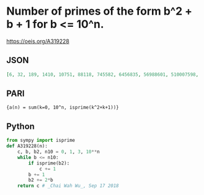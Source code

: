 # Number of primes of the form b^2 \+ b \+ 1 for b <\= 10^n\.
https://oeis.org/A319228
## JSON
```JSON
[6, 32, 189, 1410, 10751, 88118, 745582, 6456835, 56988601, 510007598, 4615215645]
```
## PARI
```PARI
{a(n) = sum(k=0, 10^n, isprime(k^2+k+1))}
```
## Python
```Python
from sympy import isprime
def A319228(n):
    c, b, b2, n10 = 0, 1, 3, 10**n
    while b <= n10:
        if isprime(b2):
            c += 1
        b += 1
        b2 += 2*b
    return c # _Chai Wah Wu_, Sep 17 2018
```
